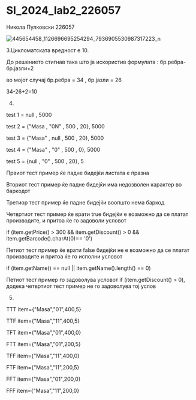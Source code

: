 # SI_2024_lab2_226057

Никола Пулковски 226057

 ![445654458_1126696695254294_7936905530987317223_n](https://github.com/NikolaPulkovski/SI_2024_lab2_226057/assets/139179297/af6cc3e7-a664-4ce2-bdbc-3b5e9799b8ac)

3.Цикломатската вредност е 10.


До решението стигнав така што ја искористив формулата : бр.ребра-бр.јазли+2

во мојот случај бр.ребра = 34 , бр.јазли = 26 

34-26+2=10

4.

test 1 = null , 5000    

test 2 = {"Masa , "0N" , 500 , 20}, 5000  

test 3 = {"Masa" , null , 500 , 20}, 5000   

test 4 = {"Masa" , "0" , 500 , 0}, 5000     

test 5 = {null , "0" , 500 , 20}, 5           

Првиот тест пример ќе падне бидејќи листата е празна

Вториот тест пример ќе падне бидејќи има недозволен карактер во баркодот

Третиор тест пример ќе падне бидејќи воопшто нема баркод

Четвртиот тест пример ќе врати true бидејќи е возможно да се платат производите, и притоа ќе го задоволи  условот

if (item.getPrice() > 300 && item.getDiscount() > 0 && item.getBarcode().charAt(0)== '0')

Петиот тест пример ќе врати false бидејќи не е возможно да се платат производите и притоа ќе го исполни условот 

if (item.getName() == null || item.getName().length() == 0)

Петиот тест пример го задоволува условот  if (item.getDiscount() > 0), додека четвртиот тест пример не го задоволува тој услов


5. 
TTT
item={"Masa","01",400,5}

TTF
item={"Masa","11",400,5}

TFT
item={"Masa","01",400,0}

FTT
item={"Masa","01",200,5}

TFF
item={"Masa","11",400,0}

FTF
item={"Masa","11",200,5}

FFT
item={"Masa","01",200,0}

FFF 
item={"Masa","11",200,0}
